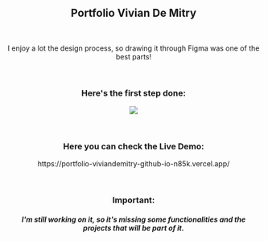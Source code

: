 <h2 align="center">Portfolio Vivian De Mitry</h2>
<br>
<p align="center"> I enjoy a lot the design process, so drawing it through Figma was one of the best parts!</p>
<br>
<h3 align="center">Here's the first step done:</h3>
<p align="center"><img src="https://github.com/viviandemitry/portfolio.viviandemitry.github.io/blob/main/img/figma_pic.png"></p>
<br>
<h3 align="center"> Here you can check the <strong>Live Demo</strong>:</h3>
<p align="center">https://portfolio-viviandemitry-github-io-n85k.vercel.app/</p>
<br>
<h3 align="center"> Important:</h3>
<h5 align="center"> I'm still working on it, so it's missing some functionalities and the projects that will be part of it. </h5>
